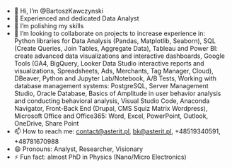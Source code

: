 - 👋 Hi, I’m @BartoszKawczynski
- 👀 Experienced and dedicated Data Analyst
- 🌱 I’m polishing my skills
- 💞️ I’m looking to collaborate on projects to increase experience in:
Python libraries for Data Analysis (Pandas, Matplotlib, Seaborn), SQL (Create Queries, Join Tables, Aggregate Data), Tableau and Power BI: create advanced data visualizations and interactive dashboards, Google Tools (GA4, BigQuery, Looker Data Studio interactive reports and visualizations, Spreadsheets, Ads, Merchants, Tag Manager, Cloud), DBeaver, Python and Jupyter Lab/Notebook, A/B Tests, Working with database management systems: PostgreSQL, Server Management Studio, Oracle Database, Basics of Amplitude in user behavior analysis and conducting behavioral analysis, Visual Studio Code, Anaconda Navigator, Front-Back End (Drupal, CMS Squiz Matrix Wordpress), Microsoft Office and Office365: Word, Excel, PowerPoint, Outlook, OneDrive, Share Point
- 📫 How to reach me: contact@asterit.pl, bk@asterit.pl, +48519340591, +48781670988
- 😄 Pronouns: Analyst, Researcher, Visionary
- ⚡ Fun fact: almost PhD in Physics (Nano/Micro Electronics)

<!---
BartoszKawczynski/BartoszKawczynski is a ✨ special ✨ repository because its `README.md` (this file) appears on your GitHub profile.
You can click the Preview link to take a look at your changes.
--->

